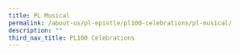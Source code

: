 ```yaml
---
title: PL Musical
permalink: /about-us/pl-epistle/pl100-celebrations/pl-musical/
description: ""
third_nav_title: PL100 Celebrations
---
```

